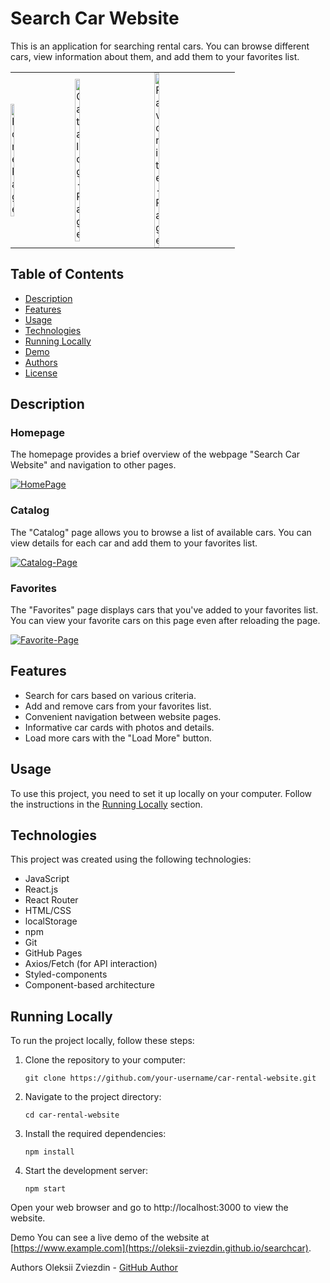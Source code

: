 # Search Car Website

This is an application for searching rental cars. You can browse different cars, view information about them, and add them to your favorites list.

  <table style="border: none;">
   <tr>
      <td style="padding: 0;">
        <a href="https://ibb.co/QHQPvyS">
          <img src="https://i.ibb.co/t2KqpVj/HomePage.png" alt="HomePage" style="width: 25%;" border="0">
        </a>
      </td>
      <td style="padding: 0;">
        <a href="https://ibb.co/3rXF89S">
          <img src="https://i.ibb.co/JBLpbwr/Catalog-Page.png" alt="Catalog-Page" style="width: 25%;" border="0">
        </a>
      </td>
      <td style="padding: 0;">
        <a href="https://ibb.co/HhkYJjW">
          <img src="https://i.ibb.co/DrSkqZx/Favorite-Page.png" alt="Favorite-Page" style="width: 25%;" border="0">
        </a>
      </td>
    </tr>
  </table>

## Table of Contents

- [Description](#Description)
- [Features](#Features)
- [Usage](#Usage)
- [Technologies](#Technologies)
- [Running Locally](#Running-Locally)
- [Demo](#Demo)
- [Authors](#Authors)
- [License](#License)

## Description

### Homepage

The homepage provides a brief overview of the webpage "Search Car Website" and navigation to other pages.

<div>
  <a href="https://ibb.co/QHQPvyS"><img src="https://i.ibb.co/t2KqpVj/HomePage.png" alt="HomePage" border="0"></a>
</div>

### Catalog

The "Catalog" page allows you to browse a list of available cars. You can view details for each car and add them to your favorites list.

<div>
 <a href="https://ibb.co/3rXF89S"><img src="https://i.ibb.co/JBLpbwr/Catalog-Page.png" alt="Catalog-Page" border="0"></a>
</div>


### Favorites

The "Favorites" page displays cars that you've added to your favorites list. You can view your favorite cars on this page even after reloading the page.

<div>
  <a href="https://ibb.co/HhkYJjW"><img src="https://i.ibb.co/DrSkqZx/Favorite-Page.png" alt="Favorite-Page" border="0"></a>
</div>

## Features

- Search for cars based on various criteria.
- Add and remove cars from your favorites list.
- Convenient navigation between website pages.
- Informative car cards with photos and details.
- Load more cars with the "Load More" button.

## Usage

To use this project, you need to set it up locally on your computer. Follow the instructions in the [Running Locally](#Running-Locally) section.

## Technologies

This project was created using the following technologies:

- JavaScript
- React.js
- React Router
- HTML/CSS
- localStorage
- npm
- Git
- GitHub Pages
- Axios/Fetch (for API interaction)
- Styled-components
- Component-based architecture

## Running Locally

To run the project locally, follow these steps:

1. Clone the repository to your computer:

   ```shell
   git clone https://github.com/your-username/car-rental-website.git

2. Navigate to the project directory:

   ```shell
   cd car-rental-website

2. Install the required dependencies:

   ```shell
   npm install
   
3. Start the development server:

   ```shell
   npm start

Open your web browser and go to http://localhost:3000 to view the website.

Demo
You can see a live demo of the website at [https://www.example.com](https://oleksii-zviezdin.github.io/searchcar).

Authors
Oleksii Zviezdin - <a href="https://github.com/oleksii-zviezdin">GitHub Author</a>
